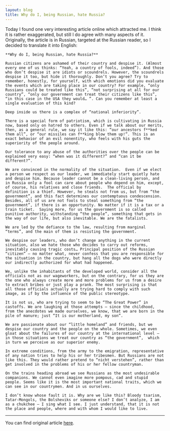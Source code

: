 ```yaml
---
layout: blog
title: Why do I, being Russian, hate Russia?
---
```


Today I found one very interesting article online which attracted me. I think it is rather exaggerated, but still I do agree with many aspects of it.
Originally, the article is in Russian, targeted at the Russian reader, so I decided to translate it into English:

	**Why do I, being Russian, hate Russia?**

	Russian citizens are ashamed of their country and despise it. (Almost every one of us thinks: “Yeah, a country of fools, indeed”). And those who don’t despise it are idiots or scoundrels. However, the scoundrels despise it too, but hide it thoroughly. Don’t you agree? Try to remember, honestly, for yourself, with which emotions did you evaluate the events which are taking place in our country? For example, “only Russians could be treated like this”, “not surprising at all for our country”, “only our government can treat their citizens like this”, “in this case in the USA they would… ”. Can you remember at least a single evaluation of this kind?

	Deep inside us there is a complex of “national inferiority”.

	There is a special form of patriotism, which is cultivating in Russia now, based only on hatred to others. Even if we talk about our merits, then, as a general rule, we say it like this: “our ancestors f**ked them all”, or “our missiles can f**king blow them up!”. This is an exact behavior of an evil nonentity, who feels with his guts the superiority of the people around. 

	Our tolerance to any abuse of the authorities over the people can be explained very easy: “when was it different?” and “can it be different?”.

	We are convinced in the normality of the situation.  Even if we elect a person we respect as our leader, we immediately start quietly hate and despise him. Because leader cannot be a clean-living person, and in Russia only a fool can care about people who depend on him, except, of course, his relatives and close friends.  The official by definition is a thief. However, he steals not from us, but from “the government”, and this fact determines our contemptuous condescension. Besides, all of us are not fools to steal something from “the government”, if there is an opportunity. No matter if it is a tax or a train ticket.  Saying more, for us the government is so called punitive authority, withstanding “the people”, something that gets in the way of our life, but also inevitable. We are the fatalists. 

	We are led by the defiance to the law, resulting from marginal “terms”, and the main of them is resisting the government.

	We despise our leaders, who don’t change anything in the current situation, also we hate those who decides to carry out reforms, inevitably causing tragic costs… Principal position of the Russian “citizen” – no matter what, never confess that you are responsible for the situation in the country, but hang all the dogs who were directly our indirectly authorized for what had happened. 

	We, unlike the inhabitants of the developed world, consider all the officials not as our wageworkers, but on the contrary, for us they are the one who always create more and more problems for us from a desire to extract bribes or just play a prank. The most surprising is that all those officials actually are trying hard to comply with such image, as if by the influence of the public stereotype. 

	It is not us, who are trying to seem to be “The Great Power” in castoffs. We are laughing at those attempts – since the childhood, from the anecdotes we made ourselves, we know, that we are born in the pile of manure; just “It is our motherland, my son”. 

	We are passionate about our “little homeland” and friends, but we despise our country and the people on the whole. Sometimes, we even gloat about the failures of our country at the international level – in those situations we treat our country as “the government”,  which in turn we perceive as our superior enemy. 

	In extreme conditions, from the army to the emigration, representative of any nation tries to help his or her tribesmen. But Russians are not like this. They would rather pretend to “nicht verstehen”, rather than get involved in the problems of his or her fellow countryman.

	On the trains heading abroad we see Russians as the most undesirable companions. We cannot even imagine more pompous, cad and stupid people. Seems like it is the most important national traits, which we can see in our countrymen. And in us ourselves. 

	I don’t know whose fault it is. Why are we like this? Bloody tsarism, Tatar-Mongols, the Bolsheviks or someone else? I don’t analyze, I am as a chukchee – I sing what I see. I just understand, that it is not the place and people, where and with whom I would like to live.  

---

You can find original article [here](http://beon.ru/news-politics-society/8331-746-pochemu-ja-russkii-nenavizhu-rossiju-read.shtml). 